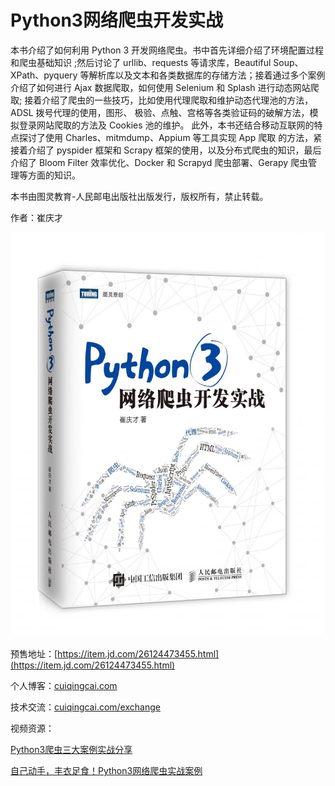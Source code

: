 # Python3网络爬虫开发实战

本书介绍了如何利用 Python 3 开发网络爬虫。书中首先详细介绍了环境配置过程和爬虫基础知识 ;然后讨论了 urllib、requests 等请求库，Beautiful Soup、XPath、pyquery 等解析库以及文本和各类数据库的存储方法；接着通过多个案例介绍了如何进行 Ajax 数据爬取，如何使用 Selenium 和 Splash 进行动态网站爬取; 接着介绍了爬虫的一些技巧，比如使用代理爬取和维护动态代理池的方法，ADSL 拨号代理的使用，图形、 极验、点触、宫格等各类验证码的破解方法，模拟登录网站爬取的方法及 Cookies 池的维护。
此外，本书还结合移动互联网的特点探讨了使用 Charles、mitmdump、Appium 等工具实现 App 爬取 的方法，紧接着介绍了 pyspider 框架和 Scrapy 框架的使用，以及分布式爬虫的知识，最后介绍了 Bloom Filter 效率优化、Docker 和 Scrapyd 爬虫部署、Gerapy 爬虫管理等方面的知识。

本书由图灵教育-人民邮电出版社出版发行，版权所有，禁止转载。

作者：崔庆才

![](./assets/Python-3网格爬虫开发实战-立体图-857x1100.jpg)

预售地址：[https://item.jd.com/26124473455.html](https://item.jd.com/26124473455.html)

个人博客：[cuiqingcai.com](https://cuiqingcai.com)

技术交流：[cuiqingcai.com/exchange](https://cuiqingcai.com/exchange)

视频资源：

[Python3爬虫三大案例实战分享](https://edu.hellobi.com/course/156)

[自己动手，丰衣足食！Python3网络爬虫实战案例](https://edu.hellobi.com/course/157)



